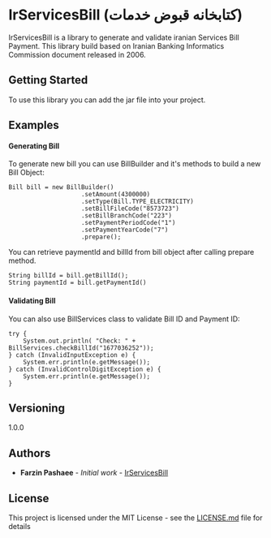 # IrServicesBill (کتابخانه قبوض خدمات)

IrServicesBill is a library to generate and validate iranian Services Bill Payment. This library build based on Iranian Banking Informatics Commission document released in 2006.

## Getting Started

To use this library you can add the jar file into your project.

## Examples
#### Generating Bill
To generate new bill you can use BillBuilder and it's methods to build a new Bill Object:
```
Bill bill = new BillBuilder()
                    .setAmount(4300000)
                    .setType(Bill.TYPE_ELECTRICITY)
                    .setBillFileCode("8573723")
                    .setBillBranchCode("223")
                    .setPaymentPeriodCode("1")
                    .setPaymentYearCode("7")
                    .prepare();
```

You can retrieve paymentId and billId from bill object after calling prepare method.
```
String billId = bill.getBillId();
String paymentId = bill.getPaymentId() 
```

#### Validating Bill
You can also use BillServices class to validate Bill ID and Payment ID:
```
try {
    System.out.println( "Check: " + BillServices.checkBillId("1677036252"));
} catch (InvalidInputException e) {
    System.err.println(e.getMessage());
} catch (InvalidControlDigitException e) {
    System.err.println(e.getMessage());
}
```

## Versioning

1.0.0

## Authors

* **Farzin Pashaee** - *Initial work* - [IrServicesBill](https://github.com/farzinpashaee/IrServicesBill)

## License

This project is licensed under the MIT License - see the [LICENSE.md](LICENSE.md) file for details


